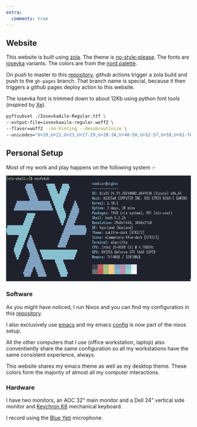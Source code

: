 ```yaml
---
extra:
  comments: true
---
```

## Website
This website is built using [zola](https://www.getzola.org). The theme is [no-style-please](https://atgumx.gitlab.io/no-style-please/). The fonts are [iosevka](https://github.com/be5invis/Iosevka) variants. The colors are from the [nord palette](https://www.nordtheme.com/docs/colors-and-palettes).

On push to master to this [repository](https://github.com/gamedolphin/gamedolphin.github.com/), github actions trigger a zola build and push to the `gh-pages` branch. That branch name is special, because it then triggers a github pages deploy action to this website. 

The iosevka font is trimmed down to about 12Kb using python font tools (inspired by [Xe](https://xeiaso.net/blog/iaso-fonts/)).

```bash
pyftsubset ./IosevkaAile-Regular.ttf \
--output-file=iosevkaaile-regular.woff2 \
--flavor=woff2 --no-hinting --desubroutinize \
--unicodes="U+20,U+21,U+23,U+27-29,U+2B-3A,U+40-50,U+52-57,U+59,U+61-7A,U+F6"
```

## Personal Setup

Most of my work and play happens on the following system :-

![system](/images/system.png)

### Software

As you might have noticed, I run Nixos and you can find my configuration in this [repository](https://github.com/gamedolphin/.nixos).

I also exclusively use [emacs](https://www.gnu.org/software/emacs/) and my emacs [config](https://github.com/gamedolphin/.nixos/tree/master/emacs) is now part of the nixos setup. 

All the other computers that I use (office workstation, laptop) also conventiently share the same configuration so all my workstations have the same consistent experience, always. 

This website shares my emacs theme as well as my desktop theme. These colors form the majority of almost all my computer interactions. 

### Hardware

I have two monitors, an AOC 32" main monitor and a Dell 24" vertical side monitor and [Keychron K6](https://www.keychron.com/products/keychron-k6-wireless-mechanical-keyboard) mechanical keyboard.

I record using the [Blue Yeti](https://www.logitechg.com/en-us/products/streaming-gear/yeti-premium-usb-microphone.988-000100.html) microphone.
